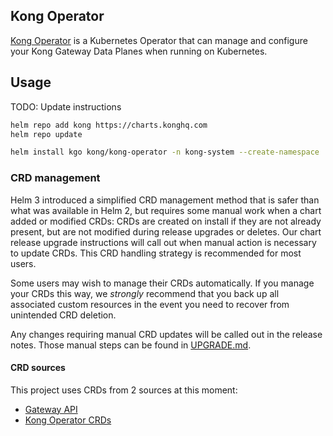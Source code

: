 ## Kong Operator

[Kong Operator](https://docs.konghq.com/kong-operator/latest/) is a Kubernetes Operator that can manage and configure your Kong Gateway Data Planes when running on Kubernetes.

## Usage

TODO: Update instructions

```bash
helm repo add kong https://charts.konghq.com
helm repo update

helm install kgo kong/kong-operator -n kong-system --create-namespace
```

### CRD management

Helm 3 introduced a simplified CRD management method that is safer than what was
available in Helm 2, but requires some manual work when a chart added or modified CRDs:
CRDs are created on install if they are not already present, but are not modified during
release upgrades or deletes. Our chart release upgrade instructions will call out
when manual action is necessary to update CRDs. This CRD handling strategy is
recommended for most users.

Some users may wish to manage their CRDs automatically. If you manage your CRDs
this way, we _strongly_ recommend that you back up all associated custom
resources in the event you need to recover from unintended CRD deletion.

Any changes requiring manual CRD updates will be called out in the release notes.
Those manual steps can be found in [UPGRADE.md](UPGRADE.md).

#### CRD sources

This project uses CRDs from 2 sources at this moment:

- [Gateway API](https://gateway-api.sigs.k8s.io/)
- [Kong Operator CRDs](https://github.com/Kong/kong-operator)
